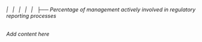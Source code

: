 ###### |   |   |   |   |   ├── Percentage of management actively involved in regulatory reporting processes

*Add content here*